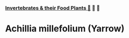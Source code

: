 ### [Invertebrates & their Food Plants 🏡](https://grwd.uk/inverts/) 🐛 🌱

# Achillia millefolium (Yarrow)


